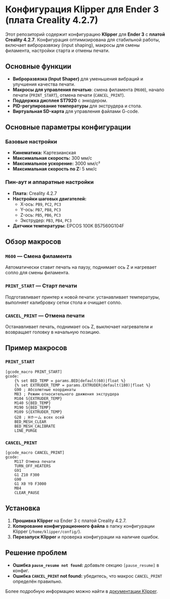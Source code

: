 # Конфигурация Klipper для Ender 3 (плата Creality 4.2.7)

Этот репозиторий содержит конфигурацию **Klipper** для **Ender 3** с **платой Creality 4.2.7**. Конфигурация оптимизирована для стабильной работы, включает виброразвязку (input shaping), макросы для смены филамента, настройки старта и отмены печати.

## Основные функции  
- **Виброразвязка (Input Shaper)** для уменьшения вибраций и улучшения качества печати.  
- **Макросы для управления печатью**: смена филамента (`M600`), начало печати (`PRINT_START`), отмена печати (`CANCEL_PRINT`).  
- **Поддержка дисплея ST7920** с энкодером.  
- **PID-регулирование температуры** для экструдера и стола.  
- **Виртуальная SD-карта** для управления файлами G-code.

## Основные параметры конфигурации  

### Базовые настройки  
- **Кинематика:** Картезианская  
- **Максимальная скорость:** 300 мм/с  
- **Максимальное ускорение:** 3000 мм/с²  
- **Максимальная скорость по Z:** 5 мм/с  

### Пин-аут и аппаратные настройки  
- **Плата:** Creality 4.2.7  
- **Настройки шаговых двигателей:**  
  - X-ось: `PB9`, `PC2`, `PC3`  
  - Y-ось: `PB7`, `PB8`, `PC3`  
  - Z-ось: `PB5`, `PB6`, `PC3`  
  - Экструдер: `PB3`, `PB4`, `PC3`  
- **Датчики температуры:** EPCOS 100K B57560G104F  

## Обзор макросов  

### `M600` — Смена филамента  
Автоматически ставит печать на паузу, поднимает ось Z и нагревает сопло для смены филамента.  

### `PRINT_START` — Старт печати  
Подготавливает принтер к новой печати: устанавливает температуры, выполняет калибровку сетки стола и очищает сопло.  

### `CANCEL_PRINT` — Отмена печати  
Останавливает печать, поднимает ось Z, выключает нагреватели и возвращает головку в начальную позицию.

## Пример макросов  

### `PRINT_START`  
```gcode
[gcode_macro PRINT_START]
gcode:
    {% set BED_TEMP = params.BED|default(60)|float %}
    {% set EXTRUDER_TEMP = params.EXTRUDER|default(180)|float %}
    G90 ; Абсолютные координаты
    M83 ; Режим относительного движения экструдера
    M104 S{EXTRUDER_TEMP}
    M140 S{BED_TEMP}
    M190 S{BED_TEMP}
    M109 S{EXTRUDER_TEMP}
    G28 ; Нホーム всех осей
    BED_MESH_CLEAR
    BED_MESH_CALIBRATE
    LINE_PURGE
```

### `CANCEL_PRINT`  
```gcode
[gcode_macro CANCEL_PRINT]
gcode:
    M117 Отмена печати
    TURN_OFF_HEATERS
    G91
    G1 Z10 F300
    G90
    G1 X0 Y0 F3000
    M84
    CLEAR_PAUSE
```

## Установка  

1. **Прошивка Klipper** на Ender 3 с платой Creality 4.2.7.  
2. **Копирование конфигурационного файла** в папку конфигурации Klipper (`/home/klipper/config/`).  
3. **Перезапуск Klipper** и проверка конфигурации на наличие ошибок.  

## Решение проблем  

- **Ошибка `pause_resume not found`:** добавьте секцию `[pause_resume]` в конфиг.  
- **Ошибка `CANCEL_PRINT` not found:** убедитесь, что макрос `CANCEL_PRINT` определён правильно.  

Более подробную информацию можно найти в [документации Klipper](https://www.klipper3d.org/).  
